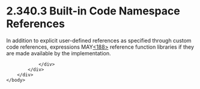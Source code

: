 <html dir="LTR" xmlns:mshelp="http://msdn.microsoft.com/mshelp" xmlns:ddue="http://ddue.schemas.microsoft.com/authoring/2003/5" xmlns:xlink="http://www.w3.org/1999/xlink" xmlns:tool="http://www.microsoft.com/tooltip">
    <head>
        <meta http-equiv="Content-Type" content="text/html; CHARSET=utf-8"></meta>
        <meta name="save" content="history"></meta>
        <title>2.340.3 Built-in Code Namespace References</title>
        <xml>
            <mshelp:toctitle title="2.340.3 Built-in Code Namespace References"></mshelp:toctitle>
            <mshelp:rltitle title="[MS-RDL]: Built-in Code Namespace References"></mshelp:rltitle>
            <mshelp:keyword index="A" term="22595b1d-9955-449a-807b-6ed492031d68"></mshelp:keyword>
            <mshelp:attr name="DCSext.ContentType" value="open specification"></mshelp:attr>
            <mshelp:attr name="AssetID" value="22595b1d-9955-449a-807b-6ed492031d68"></mshelp:attr>
            <mshelp:attr name="TopicType" value="kbRef"></mshelp:attr>
            <mshelp:attr name="DCSext.Title" value="[MS-RDL]: Built-in Code Namespace References" />
        </xml>
    </head>
    <body>
        <div id="header">
            <h1 class="heading">2.340.3 Built-in Code Namespace References</h1>
        </div>
        <div id="mainSection">
            <div id="mainBody">
                <div id="allHistory" class="saveHistory"></div>
                <div id="sectionSection0" class="section" name="collapseableSection">
                    

<p>In addition to explicit user-defined references as specified
through custom code references, expressions MAY<a id="Appendix_A_Target_188"></a><a href="1fe5fd87-2de5-4b2c-b762-5a4fd1373621.htm#Appendix_A_188" aria-label="Product behavior note 188">&lt;188&gt;</a>
reference function libraries if they are made available by the implementation.</p>


                </div>
            </div>
        </div>
    </body>
</html>